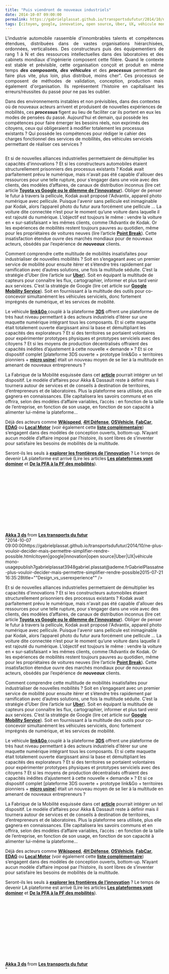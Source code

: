 ```yaml
---
title: "Puis viendront de nouveaux industriels"
date: 2014-10-07 09:00:00
permalink: https://gabrielplassat.github.io/transportsdufutur/2014/10/ne-plus-vouloir-decider-mais-permettre-simplifier-rendre-possible.html
tags: [citoyen, google, innovation, open source, Uber, UX, véhicule mono-usage]
---
```


<p style="text-align: justify;">L'industrie automobile rassemble d'innombrables talents et compétences étendues, distribuées dans de vastes organisations hiérarchisées, ordonnées, verticalisées. Des constructeurs puis des équipementiers de rang 1 à N et des ressources intellectuelles dans des laboratoires et des cabinets mondiaux d'ingénierie composent cette filière. Quand le contexte est stable et prévisible, cette organisation conçoit et produit en même temps <strong><em>des composants, des <strong>véhicules </strong></em></strong>et des <strong><em>processus </em></strong>permettant de faire plus vite, plus loin, plus distribué, moins cher". Ces processus se composent de méthodes de validation, conception, production mais également d'organisation. Ils représentent l'histoire en capitalisant les erreurs/réussites du passé pour ne pas les oublier.</p> <p style=""text-align: justify>Dans des environnements instables et non prévisibles, dans des contextes où de nouveaux acteurs arrivent et produisent de nouvelles expériences de mobilités, ces <strong><em>processus </em></strong>figent au lieu de faciliter car ils portent en eux les modes de pensées du passé. Aujourd'hui et demain, qui possède les compétences pour faire émerger les besoins réels, non exprimés des citoyens, ceux qui obligeraient à modifier totalement les processus existants ? Qui possède les compétences pour rédiger le cahier des charges fonctionnel des services de mobilités, des véhicules serviciels permettant de réaliser ces services ?</p> <p><a class=""asset-img-link"" href="https://gabrielplassat.github.io/transportsdufutur/wp-content/uploads/sites/6/old/6a0120a66d2ad4970b01bb0793b20f970d-pi.jpg"" style=""display: inline><img rel=""lightbox[]"" alt=""Design_vs_userexperience"" border=""0"" class=""asset  asset-image at-xid-6a0120a66d2ad4970b01bb0793b20f970d image-full img-responsive"" src=""/wp-content/uploads/sites/6/old/6a0120a66d2ad4970b01bb0793b20f970d-800wi.jpg"" style=""display: block margin-left: auto margin-right: auto title=""Design_vs_userexperience"" /></a></p> <p style=""text-align: justify></p>  <!--more-->  <p style=""text-align: justify>Et si de nouvelles alliances industrielles permettaient de démultiplier les capacités d'innovations ? Et si les constructeurs automobiles étaient structurellement prisonniers des processus existants ? Kodak avait parfaitement prévu le numérique, mais n'avait pas été capable d'allouer des ressources pour une telle rupture, pour s’engager dans une voie avec des  clients, des modèles d’affaires, de canaux de distribution inconnus (lire cet article <a href="https://gabrielplassat.github.io/transportsdufutur/2014/09/toyota-versus-google.html"" target=""_blank""><strong>Toyota vs Google ou le dilemme de l’innovateur</strong></a>). Obliger de penser le futur à travers la pellicule, Kodak avait proposé l'Advantix, appareil photo numérique avec pellicule. Puisque l'avenir sans pellicule est inimaginable par Kodak, alors l’appareil photo du futur aura forcément une pellicule ... La voiture dite connectée n’est pour le moment qu’une voiture dans laquelle il est rajouté du numérique. L’objectif est toujours le même : vendre la voiture en « sur-satisfaisant » les mêmes clients, comme l’Advantix de Kodak. Or les expériences de mobilités restent toujours pauvres au quotidien, même pour les propriétaires de voitures neuves (lire l’article <a href="https://gabrielplassat.github.io/transportsdufutur/2014/09/point-break.html"" target=""_blank""><strong>Point Break</strong></a>). Cette insatisfaction étendue ouvre des marchés mondiaux pour de nouveaux acteurs, obsédés par l’expérience de <strong><em>nouveaux</em></strong> clients.</p> <p style=""text-align: justify>Comment comprendre cette multitude de mobilités insatisfaites pour industrialiser de nouvelles mobilités ? Soit en s’engageant avec un premier service de mobilité pour ensuite itérer et s’étendre très rapidement par ramification avec d’autres solutions, une fois la multitude séduite. C’est la stratégie d’Uber (lire l’article sur <a href="https://gabrielplassat.github.io/transportsdufutur/2014/09/uber-jusquou-allez-vous-aller-mkalanick.html"" target=""_blank""><strong>Uber</strong></a>). Soit en équipant la multitude de capteurs pour connaître les flux, cartographier, informer et plus tard venir aux services. C’est la stratégie de Google (lire cet article sur <a href="https://gabrielplassat.github.io/transportsdufutur/2011/07/google-mobility-service-et-si-nous-le-faisions-sans-attendre-.html"" target=""_blank""><strong>Google Mobility Service</strong></a>). Soit en fournissant à la multitude des outils pour co-concevoir simultanément les véhicules serviciels, donc fortement imprégnés de numérique, et les services de mobilité.</p> <p style=""text-align: justify>Le véhicule <a href=""http://research.akka.eu/innovation/linkandgo.php#.VDLv1VdZg28"" target=""_blank""><strong>link&Go </strong></a>couplé à la plateforme <a href=""http://www.3ds.com/fr/a-propos-de-3ds/la-plate-forme-3dexperience/"" target=""_blank""><strong>3DS</strong></a> offrent une plateforme de très haut niveau permettant à des acteurs industriels d’itérer sur une maquette numérique intégrant tous les composants. Et si cette maquette était totalement ouverte élargissant ainsi la base et démultipliant les capacités des explorateurs ? Et si des territoires se portaient volontaires pour expérimenter prototypes physiques et prototypes serviciels avec des citoyens ? Et si les moyens de production décentralisés offraient des capacités inédites d’ajustement à cette nouvelle « demande » ? Et si ce dispositif complet [plateforme 3DS ouverte + prototype link&Go + territoires pionniers + <a href=""http://www.industrie-techno.com/une-micro-usine-pour-innover-plus-vite.30058"" target=""_blank""><strong>micro usine</strong></a>] était un nouveau moyen de se lier à la multitude en amenant de nouveaux entrepreneurs ?</p> <p style=""text-align: justify>La Fabrique de la Mobilité esquissée dans cet <a href="https://gabrielplassat.github.io/transportsdufutur/2014/08/prototype-de-la-fabrique-des-mobilites.html"" target=""_blank""><strong>article</strong></a> pourrait intégrer un tel dispositif. Le modèle d’affaires pour Akka & Dassault reste à définir mais il tournera autour de services et de conseils à destination de territoires, d’entrepreneurs et de laboratoires. Plus la plateforme sera utilisée, plus elle gagnera en connaissances. Elle capitalisera les savoirs communs et en offrira, selon des modèles d’affaire variables, l’accès : en fonction de la taille de l’entreprise, en fonction de son usage, en fonction de son capacité à alimenter lui-même la plateforme…</p> <p style=""text-align: justify>Déjà des acteurs comme <a href=""http://wikispeed.org/car/"" target=""_blank""><strong>Wikispeed</strong></a>, <a href="https://gabrielplassat.github.io/transportsdufutur/2014/06/4h-defense.html"" target=""_blank""><strong>4H Défense</strong></a>, <a href="https://gabrielplassat.github.io/transportsdufutur/2014/06/brevets-open-source-et-innovations.html"" target=""_blank""><strong>OSVehicle</strong></a>, <a href=""http://www.fabjam.org/projects/fab-car"" target=""_blank""><strong>FabCar</strong></a>, <a href=""http://www.edag-light-car.com/"" target=""_blank""><strong>EDAG</strong></a> ou <a href=""http://www.breezcar.com/actualites/article/voiture-electrique-strati-imprimante-3D-local-motors-0914?utm_content=buffer8c989&utm_medium=social&utm_source=twitter.com&utm_campaign=buffer"" target=""_blank""><strong>Local Motor</strong></a> (voir également cette <a href=""http://p2pfoundation.net/Category:Transportation"" target=""_blank""><strong>liste complémentaire</strong></a>) s’engagent dans des modèles de conception ouverts, bottom-up. N’ayant aucun modèle d’affaire imposé par l’histoire, ils sont libres de s’inventer pour satisfaire les besoins de mobilités de la multitude.</p> <p style=""text-align: justify>Seront-ils les seuls à <a href="https://gabrielplassat.github.io/transportsdufutur/2014/08/comment-explorer-les-frontieres-de-linnovation.html"" target=""_blank""><strong>explorer les frontières de l’innovation</strong></a> ? Le temps de devenir LA plateforme est arrivé (Lire les articles <a href="https://gabrielplassat.github.io/transportsdufutur/2014/04/les-plateformes-vont-dominer.html"" target=""_blank""><strong>Les plateformes vont dominer</strong></a> et <a href="https://gabrielplassat.github.io/transportsdufutur/2013/11/de-la-pfa-a-la-plate-forme-des-nouvelles-immobilites.html"" target=""_blank""><strong>De la PFA à la PF des mobilités</strong></a>).</p> <p style=""text-align: justify> </p> <p><iframe allowfullscreen="""" frameborder=""0"" height=""511"" marginheight=""0"" marginwidth=""0"" scrolling=""no"" src=""//www.slideshare.net/slideshow/embed_code/39919912"" style=""border: 1px solid #CCC border-width: 1px margin-bottom: 5px max-width: 100% width=""479""> </iframe></p> <div style=""margin-bottom: 5px><strong> <a href=""https://fr.slideshare.net/transportsdufutur/akka-3-ds"" target=""_blank"" title=""Akka 3 ds"">Akka 3 ds</a> </strong> from <strong><a href=""http://www.slideshare.net/transportsdufutur"" target=""_blank"">Les transports du futur</a></strong></div>"2014-10-07 09:00:00https://gabrielplassat.github.io/transportsdufutur/2014/10/ne-plus-vouloir-decider-mais-permettre-simplifier-rendre-possible.htmlcitoyen|google|innovation|open source|Uber|UX|véhicule mono-usagepublish7gabrielplassat3948gabriel.plassat@ademe.frGabrielPlassatne-plus-vouloir-decider-mais-permettre-simplifier-rendre-possible2015-07-21 16:35:28title=""Design_vs_userexperience"" /></a></p> <p style=""text-align: justify></p>  <!--more-->  <p style=""text-align: justify>Et si de nouvelles alliances industrielles permettaient de démultiplier les capacités d'innovations ? Et si les constructeurs automobiles étaient structurellement prisonniers des processus existants ? Kodak avait parfaitement prévu le numérique, mais n'avait pas été capable d'allouer des ressources pour une telle rupture, pour s’engager dans une voie avec des  clients, des modèles d’affaires, de canaux de distribution inconnus (lire cet article <a href="https://gabrielplassat.github.io/transportsdufutur/2014/09/toyota-versus-google.html"" target=""_blank""><strong>Toyota vs Google ou le dilemme de l’innovateur</strong></a>). Obliger de penser le futur à travers la pellicule, Kodak avait proposé l'Advantix, appareil photo numérique avec pellicule. Puisque l'avenir sans pellicule est inimaginable par Kodak, alors l’appareil photo du futur aura forcément une pellicule ... La voiture dite connectée n’est pour le moment qu’une voiture dans laquelle il est rajouté du numérique. L’objectif est toujours le même : vendre la voiture en « sur-satisfaisant » les mêmes clients, comme l’Advantix de Kodak. Or les expériences de mobilités restent toujours pauvres au quotidien, même pour les propriétaires de voitures neuves (lire l’article <a href="https://gabrielplassat.github.io/transportsdufutur/2014/09/point-break.html"" target=""_blank""><strong>Point Break</strong></a>). Cette insatisfaction étendue ouvre des marchés mondiaux pour de nouveaux acteurs, obsédés par l’expérience de <strong><em>nouveaux</em></strong> clients.</p> <p style=""text-align: justify>Comment comprendre cette multitude de mobilités insatisfaites pour industrialiser de nouvelles mobilités ? Soit en s’engageant avec un premier service de mobilité pour ensuite itérer et s’étendre très rapidement par ramification avec d’autres solutions, une fois la multitude séduite. C’est la stratégie d’Uber (lire l’article sur <a href="https://gabrielplassat.github.io/transportsdufutur/2014/09/uber-jusquou-allez-vous-aller-mkalanick.html"" target=""_blank""><strong>Uber</strong></a>). Soit en équipant la multitude de capteurs pour connaître les flux, cartographier, informer et plus tard venir aux services. C’est la stratégie de Google (lire cet article sur <a href="https://gabrielplassat.github.io/transportsdufutur/2011/07/google-mobility-service-et-si-nous-le-faisions-sans-attendre-.html"" target=""_blank""><strong>Google Mobility Service</strong></a>). Soit en fournissant à la multitude des outils pour co-concevoir simultanément les véhicules serviciels, donc fortement imprégnés de numérique, et les services de mobilité.</p> <p style=""text-align: justify>Le véhicule <a href=""http://research.akka.eu/innovation/linkandgo.php#.VDLv1VdZg28"" target=""_blank""><strong>link&Go </strong></a>couplé à la plateforme <a href=""http://www.3ds.com/fr/a-propos-de-3ds/la-plate-forme-3dexperience/"" target=""_blank""><strong>3DS</strong></a> offrent une plateforme de très haut niveau permettant à des acteurs industriels d’itérer sur une maquette numérique intégrant tous les composants. Et si cette maquette était totalement ouverte élargissant ainsi la base et démultipliant les capacités des explorateurs ? Et si des territoires se portaient volontaires pour expérimenter prototypes physiques et prototypes serviciels avec des citoyens ? Et si les moyens de production décentralisés offraient des capacités inédites d’ajustement à cette nouvelle « demande » ? Et si ce dispositif complet [plateforme 3DS ouverte + prototype link&Go + territoires pionniers + <a href=""http://www.industrie-techno.com/une-micro-usine-pour-innover-plus-vite.30058"" target=""_blank""><strong>micro usine</strong></a>] était un nouveau moyen de se lier à la multitude en amenant de nouveaux entrepreneurs ?</p> <p style=""text-align: justify>La Fabrique de la Mobilité esquissée dans cet <a href="https://gabrielplassat.github.io/transportsdufutur/2014/08/prototype-de-la-fabrique-des-mobilites.html"" target=""_blank""><strong>article</strong></a> pourrait intégrer un tel dispositif. Le modèle d’affaires pour Akka & Dassault reste à définir mais il tournera autour de services et de conseils à destination de territoires, d’entrepreneurs et de laboratoires. Plus la plateforme sera utilisée, plus elle gagnera en connaissances. Elle capitalisera les savoirs communs et en offrira, selon des modèles d’affaire variables, l’accès : en fonction de la taille de l’entreprise, en fonction de son usage, en fonction de son capacité à alimenter lui-même la plateforme…</p> <p style=""text-align: justify>Déjà des acteurs comme <a href=""http://wikispeed.org/car/"" target=""_blank""><strong>Wikispeed</strong></a>, <a href="https://gabrielplassat.github.io/transportsdufutur/2014/06/4h-defense.html"" target=""_blank""><strong>4H Défense</strong></a>, <a href="https://gabrielplassat.github.io/transportsdufutur/2014/06/brevets-open-source-et-innovations.html"" target=""_blank""><strong>OSVehicle</strong></a>, <a href=""http://www.fabjam.org/projects/fab-car"" target=""_blank""><strong>FabCar</strong></a>, <a href=""http://www.edag-light-car.com/"" target=""_blank""><strong>EDAG</strong></a> ou <a href=""http://www.breezcar.com/actualites/article/voiture-electrique-strati-imprimante-3D-local-motors-0914?utm_content=buffer8c989&utm_medium=social&utm_source=twitter.com&utm_campaign=buffer"" target=""_blank""><strong>Local Motor</strong></a> (voir également cette <a href=""http://p2pfoundation.net/Category:Transportation"" target=""_blank""><strong>liste complémentaire</strong></a>) s’engagent dans des modèles de conception ouverts, bottom-up. N’ayant aucun modèle d’affaire imposé par l’histoire, ils sont libres de s’inventer pour satisfaire les besoins de mobilités de la multitude.</p> <p style=""text-align: justify>Seront-ils les seuls à <a href="https://gabrielplassat.github.io/transportsdufutur/2014/08/comment-explorer-les-frontieres-de-linnovation.html"" target=""_blank""><strong>explorer les frontières de l’innovation</strong></a> ? Le temps de devenir LA plateforme est arrivé (Lire les articles <a href="https://gabrielplassat.github.io/transportsdufutur/2014/04/les-plateformes-vont-dominer.html"" target=""_blank""><strong>Les plateformes vont dominer</strong></a> et <a href="https://gabrielplassat.github.io/transportsdufutur/2013/11/de-la-pfa-a-la-plate-forme-des-nouvelles-immobilites.html"" target=""_blank""><strong>De la PFA à la PF des mobilités</strong></a>).</p> <p style=""text-align: justify> </p> <p><iframe allowfullscreen="""" frameborder=""0"" height=""511"" marginheight=""0"" marginwidth=""0"" scrolling=""no"" src=""//www.slideshare.net/slideshow/embed_code/39919912"" style=""border: 1px solid #CCCwidth=""479""> </iframe></p> <div style=""margin-bottom: 5px><strong> <a href=""https://fr.slideshare.net/transportsdufutur/akka-3-ds"" target=""_blank"" title=""Akka 3 ds"">Akka 3 ds</a> </strong> from <strong><a href=""http://www.slideshare.net/transportsdufutur"" target=""_blank"">Les transports du futur</a></strong></div>"
